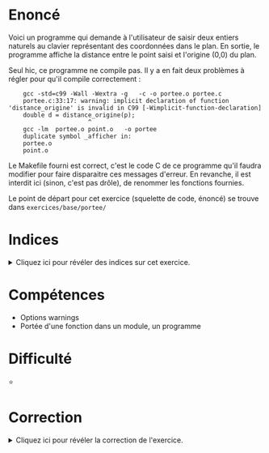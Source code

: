 # Enoncé

Voici un programme qui demande à l'utilisateur de saisir deux entiers
naturels au clavier représentant des coordonnées dans le plan. En
sortie, le programme affiche la distance entre le point saisi et
l'origine (0,0) du plan.

Seul hic, ce programme ne compile pas. Il y a en fait deux problèmes à
régler pour qu'il compile correctement :

```
	gcc -std=c99 -Wall -Wextra -g   -c -o portee.o portee.c
	portee.c:33:17: warning: implicit declaration of function 'distance_origine' is invalid in C99 [-Wimplicit-function-declaration]
	double d = distance_origine(p);
					  ^
	gcc -lm  portee.o point.o   -o portee
	duplicate symbol _afficher in:
	portee.o
	point.o
```

Le Makefile fourni est correct, c'est le code C de ce programme qu'il
faudra modifier pour faire disparaitre ces messages d'erreur.  En
revanche, il est interdit ici (sinon, c'est pas drôle), de renommer
les fonctions fournies.

Le point de départ pour cet exercice (squelette de code, énoncé) se
trouve dans `exercices/base/portee/`

# Indices

<details>
<summary>Cliquez ici pour révéler des indices sur cet exercice.</summary>
<br>

* jetez un oeil aux mot-clés "static" et "extern" dans le poly de C
</details>

# Compétences

* Options warnings
* Portée d'une fonction dans un module, un programme

# Difficulté

:star:
# Correction

<details>
<summary>Cliquez ici pour révéler la correction de l'exercice.</summary>
#### Corrigé du fichier Makefile

```make
CC=gcc
CFLAGS=-std=c99 -Wall -Wextra -g
LDFLAGS=-lm

all: portee

portee: portee.o point.o
	$(CC) -o portee portee.o point.o $(LDFLAGS)

.PHONY: clean
clean:
	rm -f *~ *.o portee

```

#### Corrigé du fichier portee.c

```c
#include <stdlib.h>
#include <stdio.h>

#include "point.h"

/*
    En rajoutant le mot-clé static, on limite la visibilité de la
    fonction afficher au fichier portee.c. En dehors de ce fichier, la
    fonction n'est pas visible. Elle n'entrera donc plus en conflit
    avec la fonction afficher définie dans point.c.
*/
static
void afficher(int argc, char **argv)
{
    for (int i = 0; i < argc; i++) {
        printf("argument %i: %s\n", i, argv[i]);
    }
}

int main(int argc, char **argv)
{
    if (argc != 3) {
        fprintf(stderr, "Usage: %s coordX coordY\n", argv[0]);
        exit(EXIT_FAILURE);
    }

    /* Affichage pour du debug... */
    afficher(argc, argv);

    struct point p;
    p.x = atoi(argv[1]);
    p.y = atoi(argv[2]);

    double d = distance_origine(p);
    printf("Distance de ce point à l'origine: %lf.\n", d);

    return EXIT_SUCCESS;
}

```

#### Corrigé du fichier point.c

```c
#include <stdio.h>
#include <math.h>

#include "point.h"

/* Voir commentaires identiques dans portee.c. */
static
void afficher(struct point p)
{
    printf("(%u, %u)\n", p.x, p.y);
}

double distance_origine(struct point p)
{
    afficher(p);
    return sqrt(p.x*p.x + p.y*p.y);
}

```

#### Corrigé du fichier point.h

```c
#ifndef _POINT_H_
#define _POINT_H_

#include <stdint.h>

struct point {
    uint32_t x;
    uint32_t y;
};

/* On fournit le prototype de la fonction distance_origine pour
 * qu'elle puisse être utilisée à l'extérieur du module point, ce qui
 * corrige le problème "implicit declaration". */
extern double distance_origine(struct point p);

#endif /* _POINT_H_ */

```


</details>

